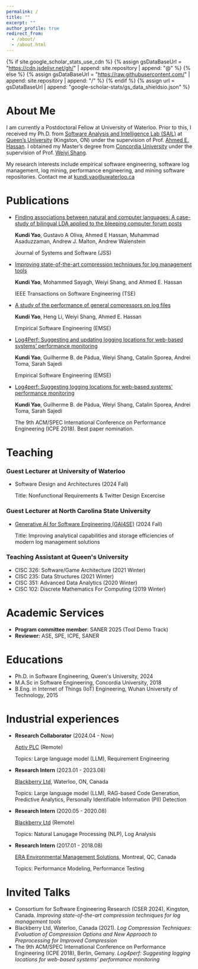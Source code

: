 ```yaml
---
permalink: /
title: ""
excerpt: ""
author_profile: true
redirect_from: 
  - /about/
  - /about.html
---
```


{% if site.google_scholar_stats_use_cdn %}
{% assign gsDataBaseUrl = "https://cdn.jsdelivr.net/gh/" | append: site.repository | append: "@" %}
{% else %}
{% assign gsDataBaseUrl = "https://raw.githubusercontent.com/" | append: site.repository | append: "/" %}
{% endif %}
{% assign url = gsDataBaseUrl | append: "google-scholar-stats/gs_data_shieldsio.json" %}

<meta name="google-site-verification" content="bShjw1ei40KAMWn3QAJ9jMWVq90WQJk0bztUqs5_Le4" />

<span class='anchor' id='about-me'></span>

# About Me


I am currently a Postdoctoral Fellow at University of Waterloo. 
Prior to this, I received my Ph.D. from [Software Analysis and Intelligence Lab (SAIL)](https://sail.cs.queensu.ca/index.html) at [Queen’s University](https://www.queensu.ca/) (Kingston, ON) under the supervision of Prof. [Ahmed E. Hassan](https://www.cs.queensu.ca/people/Ahmed%20E./Hassan). 
I obtained my Master’s degree from [Concordia University](https://www.concordia.ca/) under the supervision of Prof. [Weiyi Shang](https://ece.uwaterloo.ca/~wshang/).

<!-- My research primarily focuses on streamlining and optimizing today's log management process. -->
My research interests include empirical software engineering, software log management, log mining, performance engineering, and mining software repositories. Contact me at [kundi.yao@uwaterloo.ca](mailto:kundi.yao@uwaterloo.ca)
<!-- 
My research interest includes neural machine translation and computer vision. I have published more than 100 papers at the top international AI conferences with total <a href='https://scholar.google.com/citations?user=DhtAFkwAAAAJ'>google scholar citations <strong><span id='total_cit'>260000+</span></strong></a> (You can also use google scholar badge <a href='https://scholar.google.com/citations?user=DhtAFkwAAAAJ'><img src="https://img.shields.io/endpoint?url={{ url | url_encode }}&logo=Google%20Scholar&labelColor=f6f6f6&color=9cf&style=flat&label=citations"></a>). -->


<!-- # 🔥 News
- *2022.02*: &nbsp;🎉🎉 Lorem ipsum dolor sit amet, consectetur adipiscing elit. Vivamus ornare aliquet ipsum, ac tempus justo dapibus sit amet. 
- *2022.02*: &nbsp;🎉🎉 Lorem ipsum dolor sit amet, consectetur adipiscing elit. Vivamus ornare aliquet ipsum, ac tempus justo dapibus sit amet.  -->

<!-- # 📝 Publications  -->
<span class='anchor' id='publications'></span>

# Publications 


- [Finding associations between natural and computer languages: A case-study of bilingual LDA applied to the bleeping computer forum posts](../resources/papers/Kundi_JSS2023.pdf)
  
  **Kundi Yao**, Gustavo A Oliva, Ahmed E Hassan, Muhammad Asaduzzaman, Andrew J. Malton, Andrew Walenstein

  Journal of Systems and Software (JSS)

- [Improving state-of-the-art compression techniques for log management tools](../resources/papers/Kundi_TSE_2021.pdf)
  
  **Kundi Yao**, Mohammed Sayagh, Weiyi Shang, and Ahmed E. Hassan

  IEEE Transactions on Software Engineering (TSE)
  
- [A study of the performance of general compressors on log files](../resources/papers/Kundi_EMSE2020.pdf)
  
  **Kundi Yao**, Heng Li, Weiyi Shang, Ahmed E. Hassan

  Empirical Software Engineering (EMSE)

- [Log4Perf: Suggesting and updating logging locations for web-based systems’ performance monitoring](../resources/papers/Kundi_EMSE2019.pdf)
  
  **Kundi Yao**, Guilherme B. de Pádua, Weiyi Shang, Catalin Sporea, Andrei Toma, Sarah Sajedi

  Empirical Software Engineering (EMSE)

- [Log4perf: Suggesting logging locations for web-based systems' performance monitoring](../resources/papers/Kundi_ICPE2018.pdf)
  
  **Kundi Yao**, Guilherme B. de Pádua, Weiyi Shang, Catalin Sporea, Andrei Toma, Sarah Sajedi

  The 9th ACM/SPEC International Conference on Performance Engineering (ICPE 2018). Best paper nomination.

<!-- # 🎖 Honors and Awards
- *2021.10* Lorem ipsum dolor sit amet, consectetur adipiscing elit. Vivamus ornare aliquet ipsum, ac tempus justo dapibus sit amet. 
- *2021.09* Lorem ipsum dolor sit amet, consectetur adipiscing elit. Vivamus ornare aliquet ipsum, ac tempus justo dapibus sit amet.  -->

<span class='anchor' id='teaching'></span>

# Teaching

### Guest Lecturer at University of Waterloo
- Software Design and Architectures (2024 Fall)
  
  Title: Nonfunctional Requirements \& Twitter Design Excercise

### Guest Lecturer at North Carolina State University
- [Generative AI for Software Engineering (GAI4SE)](https://github.com/gai4se/GAI4SE-Course) (2024 Fall)
  
  Title: Improving analytical capabilities and storage efficiencies of modern log management solutions 

### Teaching Assistant at Queen's University
- CISC 326: Software/Game Architecture (2021 Winter)
- CISC 235: Data Structures (2021 Winter)
- CISC 351: Advanced Data Analytics (2020 Winter)
- CISC 102: Discrete Mathematics For Computing (2019 Winter)


# Academic Services
- **Program committee member**: SANER 2025 (Tool Demo Track)
- **Reviewer:** ASE, SPE, ICPE, SANER



<!-- # 📖 Educations -->

<span class='anchor' id='educations'></span>

# Educations

- Ph.D. in Software Engineering, Queen's University, 2024
- M.A.Sc in Software Engineering, Concordia University, 2018
- B.Eng. in Internet of Things (IoT) Engineering, Wuhan University of Technology, 2015



<!-- # 💻 Industrial experiences -->
<span class='anchor' id='industrial_expriences'></span>

# Industrial experiences

- **Research Collaborator** (2024.04 - Now)
  
  [Aptiv PLC](https://www.aptiv.com/) (Remote)

  Topics: Large language model (LLM), Requirement Engineering

- **Research Intern** (2023.01 - 2023.08) 
  
  [Blackberry Ltd](https://www.blackberry.com/), Waterloo, ON, Canada

  Topics: Large language model (LLM), RAG-based Code Generation, Predictive Analytics, Personally Identifiable Information (PII) Detection

- **Research Intern** (2020.05 - 2020.08)
  
  [Blackberry Ltd](https://www.blackberry.com/) (Remote)

  Topics: Natural Lanugage Processing (NLP), Log Analysis

- **Research Intern** (2017.01 - 2018.08)  
  
  [ERA Environmental Management Solutions](https://www.era-environmental.com/), Montreal, QC, Canada

  Topics: Performance Modeling, Performance Testing




<!-- # 💬 Invited Talks -->
<span class='anchor' id='invited-talks'></span>

# Invited Talks


- Consortium for Software Engineering Research (CSER 2024), Kingston, Canada. *Improving state-of-the-art compression techniques for log management tools*
- Blackberry Ltd, Waterloo, Canada (2021). *Log Compression Techniques: Evaluation of Compression Options and New Approach to Preprocessing for Improved Compression*
- The 9th ACM/SPEC International Conference on Performance Engineering (ICPE 2018), Berlin, Gemany. *Log4perf: Suggesting logging locations for web-based systems' performance monitoring*
  